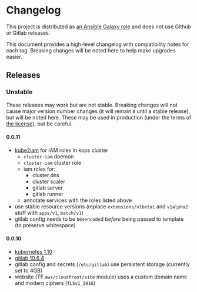 # Changelog

This project is distributed as [an Ansible Galaxy role](https://galaxy.ansible.com/ssube/build-tools/) and does not
use Github or Gitlab releases.

This document provides a high-level changelog with compatibility notes for each tag. Breaking changes will be noted
here to help make upgrades easier.

## Releases

### Unstable

These releases may work but are not stable. Breaking changes will not cause major version number changes (it will
remain `0` until a stable release), but will be noted here. These may be used in production (under the terms of
[the license](./LICENSE.md)), but be careful.

#### 0.0.11

- [kube2iam](https://github.com/jtblin/kube2iam) for IAM roles in kops cluster
  - `cluster-iam` daemon
  - `cluster-iam` cluster role
  - iam roles for:
    - cluster dns
    - cluster scaler
    - gitlab server
    - gitlab runner
  - annotate services with the roles listed above
- use stable resource versions (replace `extensions/v1beta1` and `v1alpha2` stuff with `apps/v1`, `batch/v1`)
- gitlab config needs to be `b64encode`d *before* being passed to template (to preserve whitespace)

#### 0.0.10

- [kubernetes 1.10](https://github.com/kubernetes/kubernetes/blob/master/CHANGELOG-1.10.md)
- [gitlab 10.6.4](https://about.gitlab.com/2018/04/09/gitlab-10-6-4-released/)
- gitlab config and secrets (`/etc/gitlab`) use persistent storage (currently set to 4GB)
- website (TF `aws/cloudfront/site` module) uses a custom domain name and modern ciphers (`TLSv1_2016`)